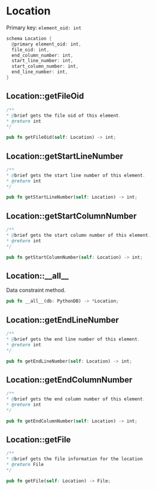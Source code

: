 # Location

Primary key: `element_oid: int`

```rust
schema Location {
  @primary element_oid: int,
  file_oid: int,
  end_column_number: int,
  start_line_number: int,
  start_column_number: int,
  end_line_number: int,
}
```
## Location::getFileOid

```java
/**
* @brief gets the file oid of this element.
* @return int
*/
```
```rust
pub fn getFileOid(self: Location) -> int;
```
## Location::getStartLineNumber

```java
/**
* @brief gets the start line number of this element.
* @return int
*/
```
```rust
pub fn getStartLineNumber(self: Location) -> int;
```
## Location::getStartColumnNumber

```java
/**
* @brief gets the start column number of this element.
* @return int
*/
```
```rust
pub fn getStartColumnNumber(self: Location) -> int;
```
## Location::\_\_all\_\_

Data constraint method.

```rust
pub fn __all__(db: PythonDB) -> *Location;
```
## Location::getEndLineNumber

```java
/**
* @brief gets the end line number of this element.
* @return int
*/
```
```rust
pub fn getEndLineNumber(self: Location) -> int;
```
## Location::getEndColumnNumber

```java
/**
* @brief gets the end column number of this element.
* @return int
*/
```
```rust
pub fn getEndColumnNumber(self: Location) -> int;
```
## Location::getFile

```java
/**
* @brief gets the file information for the location
* @return File 
*/
```
```rust
pub fn getFile(self: Location) -> File;
```
